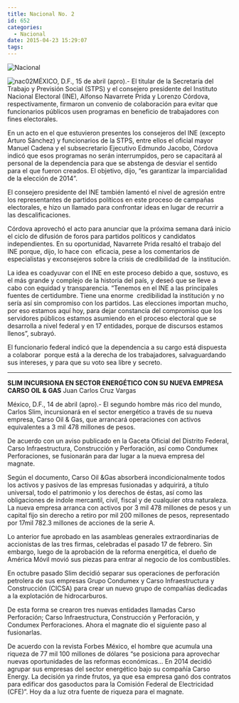 ```yaml
---
title: Nacional No. 2
id: 652
categories:
  - Nacional
date: 2015-04-23 15:29:07
tags:
---
```


![Nacional](http://www.laredsemanario.com/wp-content/uploads/2015/04/Nacional_500x100.png)

![nac02](http://www.laredsemanario.com/wp-content/uploads/2015/04/nac02.jpg)MÉXICO, D.F., 15 de abril (apro).- El titular de la Secretaría del Trabajo y Previsión Social (STPS) y el consejero presidente del Instituto Nacional Electoral (INE), Alfonso Navarrete Prida y Lorenzo Córdova, respectivamente, firmaron un convenio de colaboración para evitar que funcionarios públicos usen programas en beneficio de trabajadores con fines electorales.

En un acto en el que estuvieron presentes los consejeros del INE (excepto Arturo Sánchez) y funcionarios de la STPS, entre ellos el oficial mayor Manuel Cadena y el subsecretario Ejecutivo Edmundo Jacobo, Córdova indicó que esos programas no serán interrumpidos, pero se capacitará al personal de la dependencia para que se abstenga de desviar el sentido para el que fueron creados. El objetivo, dijo, “es garantizar la imparcialidad de la elección de 2014”.

El consejero presidente del INE también lamentó el nivel de agresión entre los representantes de partidos políticos en este proceso de campañas electorales, e hizo un llamado para confrontar ideas en lugar de recurrir a las descalificaciones.

Córdova aprovechó el acto para anunciar que la próxima semana dará inicio el ciclo de difusión de foros para partidos políticos y candidatos independientes. En su oportunidad, Navarrete Prida resaltó el trabajo del INE porque, dijo, lo hace con  eficacia, pese a los comentarios de especialistas y exconsejeros sobre la crisis de credibilidad de  la institución.

La idea es coadyuvar con el INE en este proceso debido a que, sostuvo, es el más grande y complejo de la historia del país, y deseó que se lleve a cabo con equidad y transparencia. “Tenemos en el INE a las principales fuentes de certidumbre. Tiene una enorme  credibilidad la institución y no sería así sin compromiso con los partidos. Las elecciones importan mucho, por eso estamos aquí hoy, para dejar constancia del compromiso que los servidores públicos estamos asumiendo en el proceso electoral que se desarrolla a nivel federal y en 17 entidades, porque de discursos estamos llenos”, subrayó.

El funcionario federal indicó que la dependencia a su cargo está dispuesta a colaborar  porque está a la derecha de los trabajadores, salvaguardando sus intereses, y para que su voto sea libre y secreto.

* * *

**SLIM INCURSIONA EN SECTOR ENERGÉTICO CON SU**
**NUEVA EMPRESA CARSO OIL &amp; GAS**
Juan Carlos Cruz Vargas

México, D.F., 14 de abril (apro).- El segundo hombre más rico del mundo, Carlos Slim, incursionará en el sector energético a través de su nueva empresa, Carso Oil &amp; Gas, que arrancará operaciones con activos equivalentes a 3 mil 478 millones de pesos.

De acuerdo con un aviso publicado en la Gaceta Oficial del Distrito Federal, Carso Infraestructura, Construcción y Perforación, así como Condumex Perforaciones, se fusionarán para dar lugar a la nueva empresa del magnate.

Según el documento, Carso Oil &amp;Gas absorberá incondicionalmente todos los activos y pasivos de las empresas fusionadas y adquirirá, a título universal, todo el patrimonio y los derechos de éstas, así como las obligaciones de índole mercantil, civil, fiscal y de cualquier otra naturaleza. La nueva empresa arranca con activos por 3 mil 478 millones de pesos y un capital fijo sin derecho a retiro por mil 200 millones de pesos, representado por 17mil 782.3 millones de acciones de la serie A.

Lo anterior fue aprobado en las asambleas generales extraordinarias de accionistas de las tres firmas, celebradas el pasado 17 de febrero. Sin embargo, luego de la aprobación de la reforma energética, el dueño de América Móvil movió sus piezas para entrar al negocio de los combustibles.

En octubre pasado Slim decidió separar sus operaciones de perforación petrolera de sus empresas Grupo Condumex y Carso Infraestructura y Construcción (CICSA) para crear un nuevo grupo de compañías dedicadas a la explotación de hidrocarburos.

De esta forma se crearon tres nuevas entidades llamadas Carso Perforación; Carso Infraestructura, Construcción y Perforación, y Condumex Perforaciones. Ahora el magnate dio el siguiente paso al fusionarlas.

De acuerdo con la revista Forbes México, el hombre que acumula una riqueza de 77 mil 100 millones de dólares “se posiciona para aprovechar nuevas oportunidades de las reformas económicas… En 2014 decidió agrupar sus empresas del sector energético bajo su compañía Carso Energy. La decisión ya rinde frutos, ya que esa empresa ganó dos contratos para edificar dos gasoductos para la Comisión Federal de Electricidad (CFE)”. Hoy da a luz otra fuente de riqueza para el magnate.